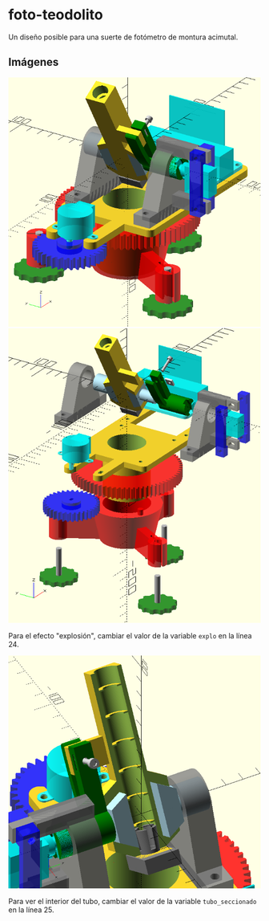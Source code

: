 # foto-teodolito

Un diseño posible para una suerte de fotómetro de montura acimutal.

## Im&aacute;genes

![Foto-teodolito](https://github.com/lopezsolerluis/foto-teodolito/blob/main/foto-teodolito.png)
![Foto-teodolito-explotado](https://github.com/lopezsolerluis/foto-teodolito/blob/main/foto-teodolito-explotado.png)

Para el efecto "explosión", cambiar el valor de la variable `explo` en la línea 24.

![Foto-teodolito-seccionado](https://github.com/lopezsolerluis/foto-teodolito/blob/main/foto-teodolito-corte-tubo.png)

Para ver el interior del tubo, cambiar el valor de la variable `tubo_seccionado` en la línea 25.
